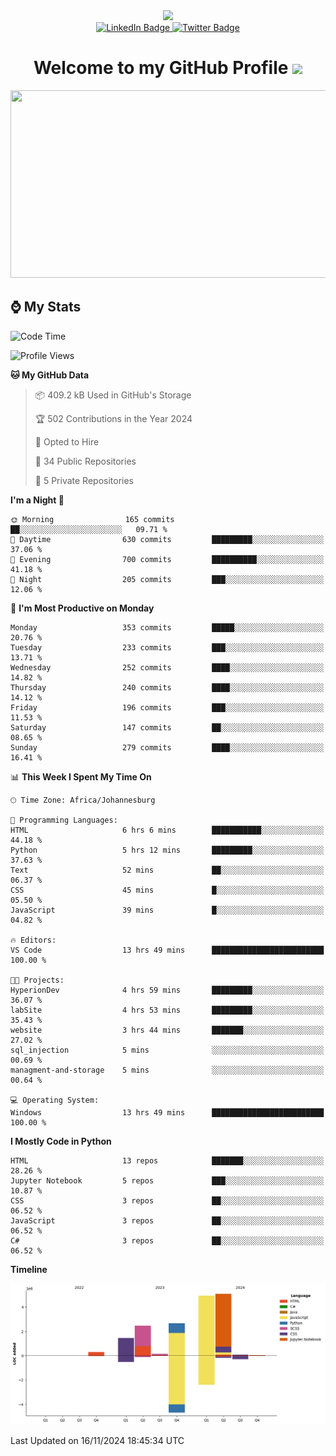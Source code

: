 <div id="header" align="center">
  <img src="https://github.com/user-attachments/assets/c79c3d9c-c1c6-4de8-b134-d96659ba3b04" width="100"/>

 <div id="badges">
   <a href="/br-code">
     <img src="https://img.shields.io/badge/Website-blue?style=for-the-badge&logoColor=white" alt="LinkedIn Badge">
   </a>
  
   <a href="/searxng-docker">
     <img src="https://img.shields.io/badge/searXNG-lightblue?style=for-the-badge&logo=twitter&logoColor=white" alt="Twitter Badge">
   </a>
 </div>
 
 <h1>
  Welcome to my GitHub Profile 
   <img src="https://media.giphy.com/media/hvRJCLFzcasrR4ia7z/giphy.gif" width="30px"/>
 </h1>
 
 <div align="center">
   <img src="https://media.giphy.com/media/dWesBcTLavkZuG35MI/giphy.gif" width="600" height="300"/>
 </div>
</div>

## ⌚ My Stats

<!--START_SECTION:waka-->
![Code Time](http://img.shields.io/badge/Code%20Time-118%20hrs%204%20mins-blue)

![Profile Views](http://img.shields.io/badge/Profile%20Views-7-blue)

**🐱 My GitHub Data** 

> 📦 409.2 kB Used in GitHub's Storage 
 > 
> 🏆 502 Contributions in the Year 2024
 > 
> 💼 Opted to Hire
 > 
> 📜 34 Public Repositories 
 > 
> 🔑 5 Private Repositories 
 > 
**I'm a Night 🦉** 

```text
🌞 Morning                165 commits         ██░░░░░░░░░░░░░░░░░░░░░░░   09.71 % 
🌆 Daytime                630 commits         █████████░░░░░░░░░░░░░░░░   37.06 % 
🌃 Evening                700 commits         ██████████░░░░░░░░░░░░░░░   41.18 % 
🌙 Night                  205 commits         ███░░░░░░░░░░░░░░░░░░░░░░   12.06 % 
```
📅 **I'm Most Productive on Monday** 

```text
Monday                   353 commits         █████░░░░░░░░░░░░░░░░░░░░   20.76 % 
Tuesday                  233 commits         ███░░░░░░░░░░░░░░░░░░░░░░   13.71 % 
Wednesday                252 commits         ████░░░░░░░░░░░░░░░░░░░░░   14.82 % 
Thursday                 240 commits         ████░░░░░░░░░░░░░░░░░░░░░   14.12 % 
Friday                   196 commits         ███░░░░░░░░░░░░░░░░░░░░░░   11.53 % 
Saturday                 147 commits         ██░░░░░░░░░░░░░░░░░░░░░░░   08.65 % 
Sunday                   279 commits         ████░░░░░░░░░░░░░░░░░░░░░   16.41 % 
```


📊 **This Week I Spent My Time On** 

```text
🕑︎ Time Zone: Africa/Johannesburg

💬 Programming Languages: 
HTML                     6 hrs 6 mins        ███████████░░░░░░░░░░░░░░   44.18 % 
Python                   5 hrs 12 mins       █████████░░░░░░░░░░░░░░░░   37.63 % 
Text                     52 mins             ██░░░░░░░░░░░░░░░░░░░░░░░   06.37 % 
CSS                      45 mins             █░░░░░░░░░░░░░░░░░░░░░░░░   05.50 % 
JavaScript               39 mins             █░░░░░░░░░░░░░░░░░░░░░░░░   04.82 % 

🔥 Editors: 
VS Code                  13 hrs 49 mins      █████████████████████████   100.00 % 

🐱‍💻 Projects: 
HyperionDev              4 hrs 59 mins       █████████░░░░░░░░░░░░░░░░   36.07 % 
labSite                  4 hrs 53 mins       █████████░░░░░░░░░░░░░░░░   35.43 % 
website                  3 hrs 44 mins       ███████░░░░░░░░░░░░░░░░░░   27.02 % 
sql_injection            5 mins              ░░░░░░░░░░░░░░░░░░░░░░░░░   00.69 % 
managment-and-storage    5 mins              ░░░░░░░░░░░░░░░░░░░░░░░░░   00.64 % 

💻 Operating System: 
Windows                  13 hrs 49 mins      █████████████████████████   100.00 % 
```

**I Mostly Code in Python** 

```text
HTML                     13 repos            ███████░░░░░░░░░░░░░░░░░░   28.26 % 
Jupyter Notebook         5 repos             ███░░░░░░░░░░░░░░░░░░░░░░   10.87 % 
CSS                      3 repos             ██░░░░░░░░░░░░░░░░░░░░░░░   06.52 % 
JavaScript               3 repos             ██░░░░░░░░░░░░░░░░░░░░░░░   06.52 % 
C#                       3 repos             ██░░░░░░░░░░░░░░░░░░░░░░░   06.52 % 
```



**Timeline**

![Lines of Code chart](https://raw.githubusercontent.com/brandenvs/brandenvs/main/assets/bar_graph.png)


 Last Updated on 16/11/2024 18:45:34 UTC
<!--END_SECTION:waka-->
<!--
**brandenvs/brandenvs** is a ✨ _special_ ✨ repository because its `README.md` (this file) appears on your GitHub profile.

Here are some ideas to get you started:

- 🔭 I’m currently working on ...
- 🌱 I’m currently learning ...
- 👯 I’m looking to collaborate on ...
- 🤔 I’m looking for help with ...
- 💬 Ask me about ...
- 📫 How to reach me: ...
- 😄 Pronouns: ...
- ⚡ Fun fact: ...
-->
